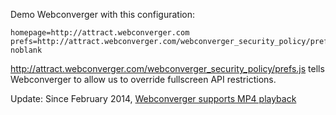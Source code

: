 Demo Webconverger with this configuration:

	homepage=http://attract.webconverger.com
	prefs=http://attract.webconverger.com/webconverger_security_policy/prefs.js
	noblank

http://attract.webconverger.com/webconverger_security_policy/prefs.js tells
Webconverger to allow us to override fullscreen API restrictions.

Update: Since February 2014, [Webconverger supports MP4 playback](https://github.com/Webconverger/webc/commit/f07f99a88617a07435bf9621c970b6562b64549b)
